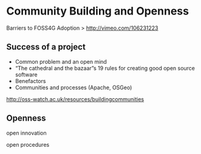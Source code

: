 # Community Building and Openness

Barriers to FOSS4G Adoption > http://vimeo.com/106231223 

## Success of a project

* Common problem and an open mind
* “The cathedral and the bazaar”s 19 rules for creating good open source software
* Benefactors
* Communities and processes (Apache, OSGeo)


http://oss-watch.ac.uk/resources/buildingcommunities

## Openness

open innovation

open procedures